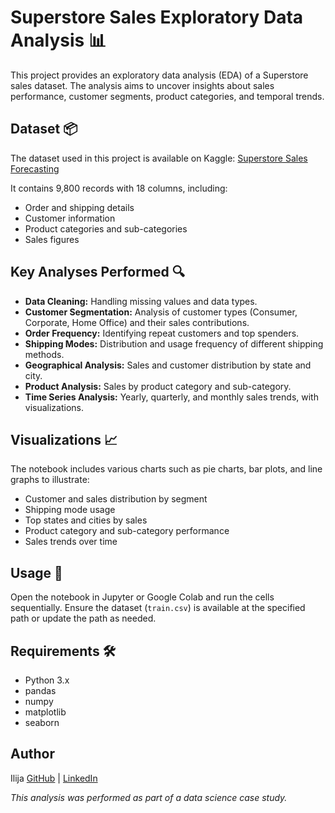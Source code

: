 # Superstore Sales Exploratory Data Analysis 📊

This project provides an exploratory data analysis (EDA) of a Superstore sales dataset. The analysis aims to uncover insights about sales performance, customer segments, product categories, and temporal trends.

## Dataset 📦
The dataset used in this project is available on Kaggle: [Superstore Sales Forecasting](https://www.kaggle.com/datasets/rohitsahoo/sales-forecasting)

It contains 9,800 records with 18 columns, including:
- Order and shipping details
- Customer information
- Product categories and sub-categories
- Sales figures

## Key Analyses Performed 🔍
- **Data Cleaning:** Handling missing values and data types.
- **Customer Segmentation:** Analysis of customer types (Consumer, Corporate, Home Office) and their sales contributions.
- **Order Frequency:** Identifying repeat customers and top spenders.
- **Shipping Modes:** Distribution and usage frequency of different shipping methods.
- **Geographical Analysis:** Sales and customer distribution by state and city.
- **Product Analysis:** Sales by product category and sub-category.
- **Time Series Analysis:** Yearly, quarterly, and monthly sales trends, with visualizations.

## Visualizations 📈
The notebook includes various charts such as pie charts, bar plots, and line graphs to illustrate:
- Customer and sales distribution by segment
- Shipping mode usage
- Top states and cities by sales
- Product category and sub-category performance
- Sales trends over time

## Usage 🚀
Open the notebook in Jupyter or Google Colab and run the cells sequentially. Ensure the dataset (`train.csv`) is available at the specified path or update the path as needed.

## Requirements 🛠️
- Python 3.x
- pandas
- numpy
- matplotlib
- seaborn

## Author
Ilija  [GitHub](https://github.com/ituni42) | [LinkedIn](https://www.linkedin.com/in/ilijatokicc/)

*This analysis was performed as part of a data science case study.* 
